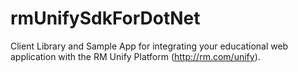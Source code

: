 rmUnifySdkForDotNet
===================

Client Library and Sample App for integrating your educational web application with the RM Unify Platform (http://rm.com/unify).
